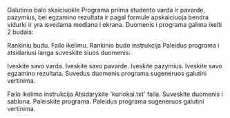 Galutinio balo skaiciuokle
Programa priima studento varda ir pavarde, pazymius, bei egzamino rezultata ir pagal formule apskaiciuoja bendra vidurki ir yra isvedama mediana i ekrana. Duomenis i programa galima ikelti 2 budais:

Rankiniu budu.
Failo ikelimu.
Rankinio budo instrukcija
Paleidus programa i atsidariusi langa suveskite siuos duomenis:

Iveskite savo varda.
Iveskite savo pavarde.
Iveskite pazymius.
Iveskite savo egzamino rezultata.
Suvedus duomenis programa sugeneruos galutini vertinima.

Failo ikelimo instrukcija
Atsidarykite 'kuriokai.txt' faila.
Suveskite duomenis i sablona.
Paleiskite programa.
Paleidus programa sugeneruos galutini vertinima.
